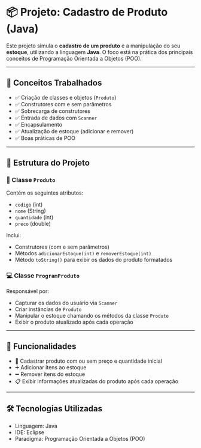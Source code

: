 # 📦 Projeto: Cadastro de Produto (Java)

Este projeto simula o **cadastro de um produto** e a manipulação do seu **estoque**, utilizando a linguagem **Java**. O foco está na prática dos principais conceitos de Programação Orientada a Objetos (POO).

---

## 🧠 Conceitos Trabalhados

- ✅ Criação de classes e objetos (`Produto`)
- ✅ Construtores com e sem parâmetros
- ✅ Sobrecarga de construtores
- ✅ Entrada de dados com `Scanner`
- ✅ Encapsulamento
- ✅ Atualização de estoque (adicionar e remover)
- ✅ Boas práticas de POO

---

## 🧾 Estrutura do Projeto

### 📁 Classe `Produto`
Contém os seguintes atributos:
- `codigo` (int)
- `nome` (String)
- `quantidade` (int)
- `preco` (double)

Inclui:
- Construtores (com e sem parâmetros)
- Métodos `adicionarEstoque(int)` e `removerEstoque(int)`
- Método `toString()` para exibir os dados do produto formatados

### 💻 Classe `ProgramProduto`
Responsável por:
- Capturar os dados do usuário via `Scanner`
- Criar instâncias de `Produto`
- Manipular o estoque chamando os métodos da classe `Produto`
- Exibir o produto atualizado após cada operação

---

## 🚀 Funcionalidades

- 📌 Cadastrar produto com ou sem preço e quantidade inicial
- ➕ Adicionar itens ao estoque
- ➖ Remover itens do estoque
- 📋 Exibir informações atualizadas do produto após cada operação

---

## 🛠️ Tecnologias Utilizadas

- Linguagem: Java
- IDE: Eclipse
- Paradigma: Programação Orientada a Objetos (POO)
